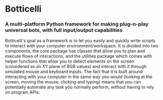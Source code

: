 # Botticelli

### A multi-platform Python framework for making plug-n-play universal bots, with full input/output capabilities

Botticelli's goal as a framework is to let you easily and quickly write scripts to interact with your computer environment/workspace. It is divided into two components, the core package has classes that allow you to plan and execute flows of interactions, and the utilities package which comes with helper functions that allow you to detect elements on the screen (considered as an XY plane of RGB values) and interact with it through simulated mouse and keyboard inputs. The fact that it is built around interacting with your computer in the same way you would (looking at the screen, moving the mouse, clicking and typing) means that you can potentially automate any task you normally perform, without having to rely on program APIs.